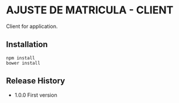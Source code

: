 # AJUSTE DE MATRICULA - CLIENT

Client for application.

## Installation

    npm install
    bower install



## Release History

* 1.0.0 First version
